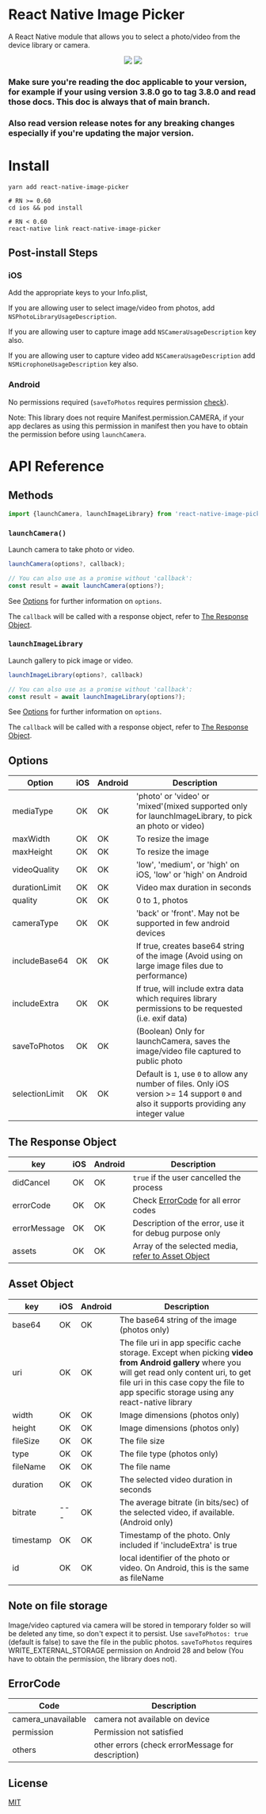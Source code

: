 # React Native Image Picker

A React Native module that allows you to select a photo/video from the device library or camera.

<p align="center">
  <img src="https://img.shields.io/npm/dw/react-native-image-picker" />
  <img src="https://img.shields.io/npm/v/react-native-image-picker" />
</p>

### Make sure you're reading the doc applicable to your version, for example if your using version 3.8.0 go to tag 3.8.0 and read those docs. This doc is always that of main branch.

### Also read version release notes for any breaking changes especially if you're updating the major version.

# Install

```
yarn add react-native-image-picker

# RN >= 0.60
cd ios && pod install

# RN < 0.60
react-native link react-native-image-picker
```

## Post-install Steps

### iOS

Add the appropriate keys to your Info.plist,

If you are allowing user to select image/video from photos, add `NSPhotoLibraryUsageDescription`.

If you are allowing user to capture image add `NSCameraUsageDescription` key also.

If you are allowing user to capture video add `NSCameraUsageDescription` add `NSMicrophoneUsageDescription` key also.

### Android

No permissions required (`saveToPhotos` requires permission [check](#note-on-file-storage)).

Note: This library does not require Manifest.permission.CAMERA, if your app declares as using this permission in manifest then you have to obtain the permission before using `launchCamera`.

# API Reference

## Methods

```js
import {launchCamera, launchImageLibrary} from 'react-native-image-picker';
```

### `launchCamera()`

Launch camera to take photo or video.

```js
launchCamera(options?, callback);

// You can also use as a promise without 'callback':
const result = await launchCamera(options?);
```

See [Options](#options) for further information on `options`.

The `callback` will be called with a response object, refer to [The Response Object](#the-response-object).

### `launchImageLibrary`

Launch gallery to pick image or video.

```js
launchImageLibrary(options?, callback)

// You can also use as a promise without 'callback':
const result = await launchImageLibrary(options?);
```

See [Options](#options) for further information on `options`.

The `callback` will be called with a response object, refer to [The Response Object](#the-response-object).

## Options

| Option         | iOS | Android | Description                                                                                                                               |
| -------------- | --- | ------- | ----------------------------------------------------------------------------------------------------------------------------------------- |
| mediaType      | OK  | OK      | 'photo' or 'video' or 'mixed'(mixed supported only for launchImageLibrary, to pick an photo or video)                                     |
| maxWidth       | OK  | OK      | To resize the image                                                                                                                       |
| maxHeight      | OK  | OK      | To resize the image                                                                                                                       |
| videoQuality   | OK  | OK      | 'low', 'medium', or 'high' on iOS, 'low' or 'high' on Android                                                                             |
| durationLimit  | OK  | OK      | Video max duration in seconds                                                                                                             |
| quality        | OK  | OK      | 0 to 1, photos                                                                                                                            |
| cameraType     | OK  | OK      | 'back' or 'front'. May not be supported in few android devices                                                                            |
| includeBase64  | OK  | OK      | If true, creates base64 string of the image (Avoid using on large image files due to performance)                                         |                                                   |
| includeExtra   | OK  | OK      | If true, will include extra data which requires library permissions to be requested (i.e. exif data)                                      |
| saveToPhotos   | OK  | OK      | (Boolean) Only for launchCamera, saves the image/video file captured to public photo                                                      |
| selectionLimit | OK  | OK      | Default is `1`, use `0` to allow any number of files. Only iOS version >= 14 support `0` and also it supports providing any integer value |

## The Response Object

| key          | iOS | Android | Description                                                         |
| ------------ | --- | ------- | ------------------------------------------------------------------- |
| didCancel    | OK  | OK      | `true` if the user cancelled the process                            |
| errorCode    | OK  | OK      | Check [ErrorCode](#ErrorCode) for all error codes                   |
| errorMessage | OK  | OK      | Description of the error, use it for debug purpose only             |
| assets       | OK  | OK      | Array of the selected media, [refer to Asset Object](#Asset-Object) |

## Asset Object

| key       | iOS | Android | Description                                                                                                                                                                                                                                |
| --------- | --- | ------- | ------------------------------------------------------------------------------------------------------------------------------------------------------------------------------------------------------------------------------------------ |
| base64    | OK  | OK      | The base64 string of the image (photos only)                                                                                                                                                                                               |
| uri       | OK  | OK      | The file uri in app specific cache storage. Except when picking **video from Android gallery** where you will get read only content uri, to get file uri in this case copy the file to app specific storage using any react-native library |
| width     | OK  | OK      | Image dimensions (photos only)                                                                                                                                                                                                             |
| height    | OK  | OK      | Image dimensions (photos only)                                                                                                                                                                                                             |
| fileSize  | OK  | OK      | The file size                                                                                                                                                                                                                |
| type      | OK  | OK      | The file type (photos only)                                                                                                                                                                                                                |
| fileName  | OK  | OK      | The file name   
| duration  | OK  | OK      | The selected video duration in seconds
| bitrate   | --- | OK      | The average bitrate (in bits/sec) of the selected video, if available. (Android only)
| timestamp | OK  | OK      | Timestamp of the photo. Only included if 'includeExtra' is true
| id | OK  | OK      | local identifier of the photo or video. On Android, this is the same as fileName |

## Note on file storage

Image/video captured via camera will be stored in temporary folder so will be deleted any time, so don't expect it to persist. Use `saveToPhotos: true` (default is false) to save the file in the public photos. `saveToPhotos` requires WRITE_EXTERNAL_STORAGE permission on Android 28 and below (You have to obtain the permission, the library does not).

## ErrorCode

| Code               | Description                                       |
| ------------------ | ------------------------------------------------- |
| camera_unavailable | camera not available on device                    |
| permission         | Permission not satisfied                          |
| others             | other errors (check errorMessage for description) |

## License

[MIT](LICENSE.md)
